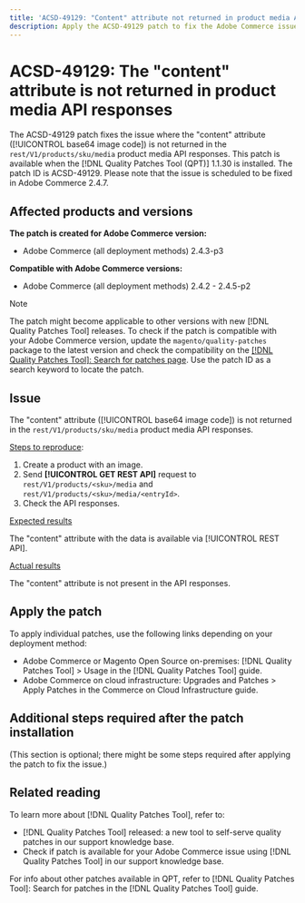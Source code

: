 ```yaml
---
title: 'ACSD-49129: "Content" attribute not returned in product media API responses'
description: Apply the ACSD-49129 patch to fix the Adobe Commerce issue where the *content* attribute (*base64 image code*) is not returned in the `rest/V1/products/sku/media` product media API responses.
---
```

# ACSD-49129: The "content" attribute is not returned in product media API responses

The ACSD-49129 patch fixes the issue where the "content" attribute ([!UICONTROL base64 image code]) is not returned in the `rest/V1/products/sku/media` product media API responses. This patch is available when the [!DNL Quality Patches Tool (QPT)] 1.1.30 is installed. The patch ID is ACSD-49129. Please note that the issue is scheduled to be fixed in Adobe Commerce 2.4.7.

## Affected products and versions

**The patch is created for Adobe Commerce version:**

* Adobe Commerce (all deployment methods) 2.4.3-p3

**Compatible with Adobe Commerce versions:**

* Adobe Commerce (all deployment methods) 2.4.2 - 2.4.5-p2

>[!NOTE]
>
>The patch might become applicable to other versions with new [!DNL Quality Patches Tool] releases. To check if the patch is compatible with your Adobe Commerce version, update the `magento/quality-patches` package to the latest version and check the compatibility on the [[!DNL Quality Patches Tool]: Search for patches page](https://experienceleague.adobe.com/tools/commerce-quality-patches/index.html). Use the patch ID as a search keyword to locate the patch.

## Issue

The "content" attribute ([!UICONTROL base64 image code]) is not returned in the `rest/V1/products/sku/media` product media API responses.

<u>Steps to reproduce</u>:

1. Create a product with an image.
1. Send **[!UICONTROL GET REST API]** request to `rest/V1/products/<sku>/media` and `rest/V1/products/<sku>/media/<entryId>`.
1. Check the API responses.

<u>Expected results</u>

The "content" attribute with the data is available via [!UICONTROL REST API].

<u>Actual results</u>

The "content" attribute is not present in the API responses.

## Apply the patch

To apply individual patches, use the following links depending on your deployment method:

* Adobe Commerce or Magento Open Source on-premises: [!DNL Quality Patches Tool] > Usage in the [!DNL Quality Patches Tool] guide.
* Adobe Commerce on cloud infrastructure: Upgrades and Patches > Apply Patches in the Commerce on Cloud Infrastructure guide.

## Additional steps required after the patch installation

(This section is optional; there might be some steps required after applying the patch to fix the issue.) 

## Related reading

To learn more about [!DNL Quality Patches Tool], refer to:

* [!DNL Quality Patches Tool] released: a new tool to self-serve quality patches in our support knowledge base.
* Check if patch is available for your Adobe Commerce issue using [!DNL Quality Patches Tool] in our support knowledge base.

For info about other patches available in QPT, refer to [!DNL Quality Patches Tool]: Search for patches in the [!DNL Quality Patches Tool] guide.


